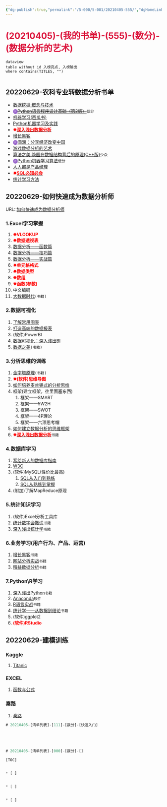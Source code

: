 ```yaml
---
{"dg-publish":true,"permalink":"/5-000/5-001/20210405-555/","dgHomeLink":true,"dgPassFrontmatter":false}
---
```



# <font color=#DC143C>(20210405)-(我的书单)-(555)-(数分)-(数据分析的艺术)</font>

```
dataview
table without id 入榜亮点, 入榜输出
where contains(TITLES, "")
```

```toc
```

## 20220629-农科专业转数据分析书单
+ [数据挖掘:概念与技术](https://book.douban.com/subject/11542972/)
+ <strong><font color=#9966CC>🅚</font></strong>[~~Python语言程序设计基础（第2版）~~](https://book.douban.com/subject/27021033/)`低分`
+ [机器学习(西瓜书)](https://book.douban.com/subject/26708119/)
+ [Python机器学习及实践](https://book.douban.com/subject/26886337/)
+ <strong><font color=#FF0000>✸</font></strong>[<strong><font color=#FF0000>深入浅出数据分析</font></strong>](https://book.douban.com/subject/5257905/)
+ [增长黑客](https://book.douban.com/subject/27593848/)
+ <strong><font color=#9966CC>🅚</font></strong>[滴滴：分享经济改变中国](https://book.douban.com/subject/26800138/)
+ [游戏数据分析的艺术](https://book.douban.com/subject/26464679/)
+ [算法之美:隐匿在数据结构背后的原理(C++版)](https://book.douban.com/subject/26713270/)`少众`
+ <strong><font color=#9966CC>🅚</font></strong>[Python机器学习算法](https://book.douban.com/subject/27076219/)`低分`
+ [人人都是产品经理](https://book.douban.com/subject/4723970/)
+ <strong><font color=#FF0000>✸</font></strong>[<strong><font color=#FF0000>SQL必知必会</font></strong>](https://book.douban.com/subject/24250054/)
+ [统计学习方法](https://book.douban.com/subject/10590856/)

## 20220629-如何快速成为数据分析师
URL::[如何快速成为数据分析师](https://www.zhihu.com/question/29265587/answer/125091104)

### 1.Excel学习掌握
1. <strong><font color=#FF0000>✸VLOOKUP</font></strong>
2. <strong><font color=#FF0000>✸数据透视表</font></strong>
3. [数据分析——函数篇](https://zhuanlan.zhihu.com/p/23345231)
4. [数据分析——技巧篇](https://zhuanlan.zhihu.com/p/23618955)
5. [数据分析——实战篇](https://zhuanlan.zhihu.com/p/24084300)
6. <strong><font color=#FF0000>✸单元格格式</font></strong>
7. <strong><font color=#FF0000>✸数据类型</font></strong>
8. <strong><font color=#FF0000>✸数组</font></strong>
9. <strong><font color=#FF0000>✸函数(参数)</font></strong>
10. 中文编码
11. [大数据时代](https://book.douban.com/subject/20429677/)`(书籍)`

### 2.数据可视化
1. [了解常用图表](https://zhuanlan.zhihu.com/p/24168144)
2. [打造高端的数据报表](https://zhuanlan.zhihu.com/p/24409555)
3. (软件)PowerBI
4. [数据可视化：深入浅出BI](https://zhuanlan.zhihu.com/p/24573880)
5. [数据之美](https://book.douban.com/subject/25833225/)`(书籍)`

### 3.分析思维的训练
1. [金字塔原理](https://book.douban.com/subject/25775696/)`(书籍)`
2. <strong><font color=#FF0000>✸(软件)思维导图</font></strong>
3. [如何培养麦肯锡式的分析思维](https://zhuanlan.zhihu.com/p/24773022)
4. 框架(建立框架，往里面塞东西)
    1. 框架——SMART
    2. 框架——5W2H
    3. 框架——SWOT
    4. 框架——4P理论
    5. 框架——六顶思考帽
5. [如何建立数据分析的思维框架](https://zhuanlan.zhihu.com/p/24887013)
6. <strong><font color=#FF0000>✸</font></strong>[<strong><font color=#FF0000>深入浅出数据分析</font></strong>](https://book.douban.com/subject/5257905/)`书籍`

### 4.数据库学习
1. [写给新人的数据库指南](https://zhuanlan.zhihu.com/p/25120684)
2. [W3C](https://zhuanlan.zhihu.com/p/25120684)
3. (软件)MySQL(性价比最高)
    1. [SQL从入门到熟练](https://zhuanlan.zhihu.com/p/25203710)
    2. [SQL从熟练到掌握](https://zhuanlan.zhihu.com/p/25435517)
4. (附加)了解MapReduce原理

### 5.统计知识学习
1. (软件)Excel分析工具库
2. [统计数字会撒谎](https://book.douban.com/subject/3595095/)`书籍`
3. [深入浅出统计学](https://book.douban.com/subject/7056708/)`书籍`

### 6.业务学习(用户行为、产品、运营)
1. [增长黑客](https://book.douban.com/subject/26541801/)`书籍`
2. [网站分析实战](https://book.douban.com/subject/20497858/)`书籍`
3. [精益数据分析](https://book.douban.com/subject/26278639/)`书籍`

### 7.Python\R学习
1. [深入浅出Python](https://book.douban.com/subject/6892016/)`书籍`
2. [Anaconda](https://www.anaconda.com/)`软件`
3. [R语言实战](https://book.douban.com/subject/20382244/)`书籍`
4. [统计学——从数据到结论](https://book.douban.com/subject/24316364/)`书籍`
5. (软件)ggplot2
6. <strong><font color=#FF0000>(软件)RStudio</font></strong>

## 20220629-建模训练
### Kaggle
1. [Titanic](https://www.kaggle.com/c/titanic#description)

### EXCEL
1. [函数与公式](http://blog.sina.com.cn/s/articlelist_2122514651_0_1.html)

### 秦路
1. [秦路](https://www.zhihu.com/people/qin-lu-17/answers)

```SQL
# 20210405-[清单列表]-[111]-[数分]-[快速入门]





```



```SQL

# 20210405-[清单列表]-[000]-[数分]-[]

[TOC]


* [ ] 


* [ ] 


* [ ] 

```